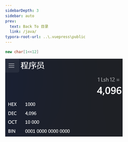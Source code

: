 ```yaml
---
sidebarDepth: 3
sidebar: auto
prev:
  text: Back To 目录
  link: /java/
typora-root-url: ..\.vuepress\public
---
```




```java
new char[1<<12]
```

![image-20220530230033688](/images/java/image-20220530230033688.png)